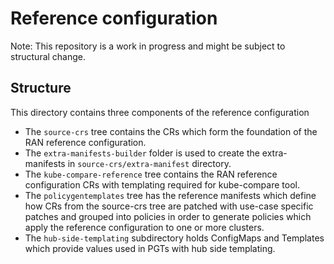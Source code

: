 # Reference configuration
Note: This repository is a work in progress and might be subject to structural change.

## Structure
This directory contains three components of the reference configuration
 - The `source-crs` tree contains the CRs which form the foundation of
   the RAN reference configuration.
 - The `extra-manifests-builder` folder is used to create the extra-manifests in `source-crs/extra-manifest` directory.
 - The `kube-compare-reference` tree contains the RAN reference configuration CRs with templating required for kube-compare tool.
 - The `policygentemplates` tree has the reference manifests which define how CRs from the
   source-crs tree are patched with use-case specific patches and grouped into policies in order to generate policies which apply the reference configuration to one or more clusters.
 - The `hub-side-templating` subdirectory holds ConfigMaps and Templates which provide values used in PGTs with hub side templating.
